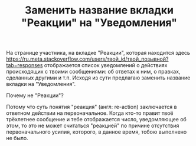 ﻿---
title: "Заменить название вкладки &quot;Реакции&quot; на &quot;Уведомления&quot;"
se.owner.user_id: 199733
se.owner.display_name: "edem. С Днём Победы"
se.owner.link: "https://ru.meta.stackoverflow.com/users/199733/edem-%d0%a1-%d0%94%d0%bd%d1%91%d0%bc-%d0%9f%d0%be%d0%b1%d0%b5%d0%b4%d1%8b"
se.link: "https://ru.meta.stackoverflow.com/questions/10122/%d0%97%d0%b0%d0%bc%d0%b5%d0%bd%d0%b8%d1%82%d1%8c-%d0%bd%d0%b0%d0%b7%d0%b2%d0%b0%d0%bd%d0%b8%d0%b5-%d0%b2%d0%ba%d0%bb%d0%b0%d0%b4%d0%ba%d0%b8-%d0%a0%d0%b5%d0%b0%d0%ba%d1%86%d0%b8%d0%b8-%d0%bd%d0%b0-%d0%a3%d0%b2%d0%b5%d0%b4%d0%be%d0%bc%d0%bb%d0%b5%d0%bd%d0%b8%d1%8f"
se.question_id: 10122
se.post_type: question
se.score: 0
---
<p>На странице участника, на вкладке "Реакции", которая находится здесь <a href="https://ru.meta.stackoverflow.com/users/%D1%82%D0%B2%D0%BE%D0%B9_id/%D1%82%D0%B2%D0%BE%D0%B9_%D0%BF%D0%BE%D0%B7%D1%8B%D0%B2%D0%BD%D0%BE%D0%B9?tab=responses">https://ru.meta.stackoverflow.com/users/твой_id/твой_позывной?tab=responses</a> отображается список уведомлений о действиях происходящих с твоими сообщениями: об ответах к ним, о правках, сделанных другими и т.п. Исходя из сути предлагаю заменить название вкладки на "Уведомления".</p>

<p>Почему не "Реакции"?</p>

<p>Потому что суть понятия "реакция" (англ: re-action) заключается в ответном действии на первоначальное. Когда кто-то правит твоё трёхлетнее сообщение и тебе отображается число, уведомляющее об этом, то это не может считаться "реакцией" по причине отсутствия первоначального усилия, которого, в данное время, тобою выполнено не было.</p>
